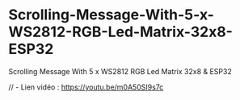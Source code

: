 # Scrolling-Message-With-5-x-WS2812-RGB-Led-Matrix-32x8-ESP32
Scrolling Message With 5 x WS2812 RGB Led Matrix 32x8 &amp; ESP32

// - Lien vidéo : https://youtu.be/m0A50SI9s7c
